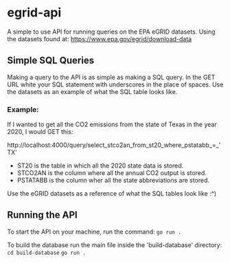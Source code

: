 # egrid-api
A simple to use API for running queries on the EPA eGRID datasets. Using the datasets found at: https://www.epa.gov/egrid/download-data

## Simple SQL Queries
Making a query to the API is as simple as making a SQL query. In the GET URL white your SQL statement with underscores in the place of spaces. Use the datasets as an example of what the SQL table looks like.

### Example:
If I wanted to get all the CO2 emissions from the state of Texas in the year 2020, I would GET this:

http://localhost:4000/query/select_stco2an_from_st20_where_pstatabb_=_'TX'

- ST20 is the table in which all the 2020 state data is stored.
- STCO2AN is the column  where all the annual CO2 output is stored.
- PSTATABB is the column wher all the state abbreviations are stored.

Use the eGRID datasets as a reference of what the SQL tables look like :^)

## Running the API
To start the API on your machine, run the command:
`go run .`

To build the database run the main file inside the 'build-database' directory:
`cd build-database`
`go run .`
